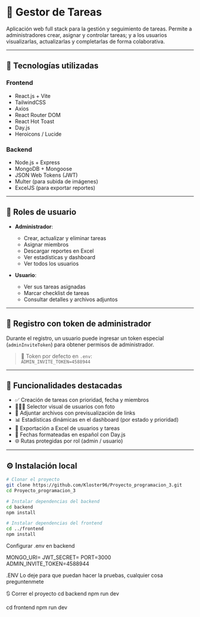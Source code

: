 # 📝 Gestor de Tareas

Aplicación web full stack para la gestión y seguimiento de tareas. Permite a administradores crear, asignar y controlar tareas; y a los usuarios visualizarlas, actualizarlas y completarlas de forma colaborativa.

---

## 🚀 Tecnologías utilizadas

### Frontend
- React.js + Vite
- TailwindCSS
- Axios
- React Router DOM
- React Hot Toast
- Day.js
- Heroicons / Lucide

### Backend
- Node.js + Express
- MongoDB + Mongoose
- JSON Web Tokens (JWT)
- Multer (para subida de imágenes)
- ExcelJS (para exportar reportes)

---

## 👤 Roles de usuario

- **Administrador**:
  - Crear, actualizar y eliminar tareas
  - Asignar miembros
  - Descargar reportes en Excel
  - Ver estadísticas y dashboard
  - Ver todos los usuarios

- **Usuario**:
  - Ver sus tareas asignadas
  - Marcar checklist de tareas
  - Consultar detalles y archivos adjuntos

---

## 🔐 Registro con token de administrador

Durante el registro, un usuario puede ingresar un token especial (`adminInviteToken`) para obtener permisos de administrador.

> 📌 Token por defecto en `.env`:  
> `ADMIN_INVITE_TOKEN=4588944`

---

## 🧪 Funcionalidades destacadas

- ✅ Creación de tareas con prioridad, fecha y miembros
- 🧑‍🤝‍🧑 Selector visual de usuarios con foto
- 📂 Adjuntar archivos con previsualización de links
- 📊 Estadísticas dinámicas en el dashboard (por estado y prioridad)
- 📁 Exportación a Excel de usuarios y tareas
- 📆 Fechas formateadas en español con Day.js
- 🌐 Rutas protegidas por rol (admin / usuario)

---

## ⚙️ Instalación local

```bash
# Clonar el proyecto
git clone https://github.com/Kloster96/Proyecto_programacion_3.git
cd Proyecto_programacion_3

# Instalar dependencias del backend
cd backend
npm install

# Instalar dependencias del frontend
cd ../frontend
npm install
```
Configurar .env en backend

MONGO_URI=<tu URI de MongoDB>
JWT_SECRET=<clave secreta>
PORT=3000
ADMIN_INVITE_TOKEN=4588944

.ENV Lo deje para que puedan hacer la pruebas, cualquier cosa preguntenmete

🔃 Correr el proyecto
cd backend
npm run dev

cd frontend
npm run dev
